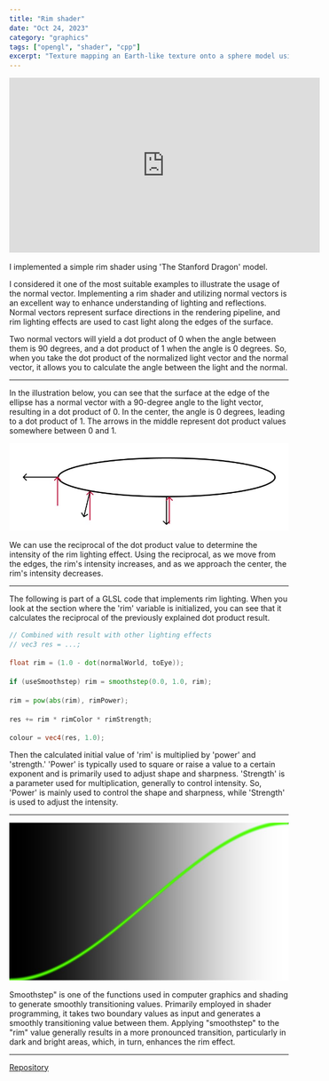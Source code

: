 ```yaml
---
title: "Rim shader"
date: "Oct 24, 2023"
category: "graphics"
tags: ["opengl", "shader", "cpp"]
excerpt: "Texture mapping an Earth-like texture onto a sphere model using OpenGL..."
---
```


<iframe width="560" height="315" src="https://www.youtube.com/embed/jXfSsuYIk5o?si=SE_r_RnXtOvLG6n3" title="YouTube video player" frameborder="0" allow="accelerometer; autoplay; clipboard-write; encrypted-media; gyroscope; picture-in-picture; web-share" allowfullscreen></iframe>

I implemented a simple rim shader using 'The Stanford Dragon' model.

I considered it one of the most suitable examples to illustrate the usage of the normal vector. Implementing a rim shader and utilizing normal vectors is an excellent way to enhance understanding of lighting and reflections. Normal vectors represent surface directions in the rendering pipeline, and rim lighting effects are used to cast light along the edges of the surface.

Two normal vectors will yield a dot product of 0 when the angle between them is 90 degrees, and a dot product of 1 when the angle is 0 degrees. So, when you take the dot product of the normalized light vector and the normal vector, it allows you to calculate the angle between the light and the normal.

---

In the illustration below, you can see that the surface at the edge of the ellipse has a normal vector with a 90-degree angle to the light vector, resulting in a dot product of 0. In the center, the angle is 0 degrees, leading to a dot product of 1. The arrows in the middle represent dot product values somewhere between 0 and 1.

<img src="/img/rim-shader-1.jpg" class="post-pic">

We can use the reciprocal of the dot product value to determine the intensity of the rim lighting effect. Using the reciprocal, as we move from the edges, the rim's intensity increases, and as we approach the center, the rim's intensity decreases.

---

The following is part of a GLSL code that implements rim lighting. When you look at the section where the 'rim' variable is initialized, you can see that it calculates the reciprocal of the previously explained dot product result.

```glsl
// Combined with result with other lighting effects
// vec3 res = ...;

float rim = (1.0 - dot(normalWorld, toEye));

if (useSmoothstep) rim = smoothstep(0.0, 1.0, rim);

rim = pow(abs(rim), rimPower);

res += rim * rimColor * rimStrength;

colour = vec4(res, 1.0);
```

Then the calculated initial value of 'rim' is multiplied by 'power' and 'strength.' 'Power' is typically used to square or raise a value to a certain exponent and is primarily used to adjust shape and sharpness. 'Strength' is a parameter used for multiplication, generally to control intensity. So, 'Power' is mainly used to control the shape and sharpness, while 'Strength' is used to adjust the intensity.

---

<img src="/img/rim-shader-2.jpg" class="post-pic">

Smoothstep" is one of the functions used in computer graphics and shading to generate smoothly transitioning values. Primarily employed in shader programming, it takes two boundary values as input and generates a smoothly transitioning value between them. Applying "smoothstep" to the "rim" value generally results in a more pronounced transition, particularly in dark and bright areas, which, in turn, enhances the rim effect.

---

[Repository](https://github.com/waynechoidev/Rim-Shader/)
